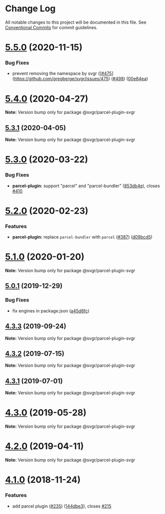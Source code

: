 # Change Log

All notable changes to this project will be documented in this file.
See [Conventional Commits](https://conventionalcommits.org) for commit guidelines.

# [5.5.0](https://github.com/gregberge/svgr/tree/master/packages/parcel-plugin-svgr/compare/v5.4.0...v5.5.0) (2020-11-15)


### Bug Fixes

* prevent removing the namespace by svgr ([[#475](https://github.com/gregberge/svgr/tree/master/packages/parcel-plugin-svgr/issues/475)](https://github.com/gregberge/svgr/issues/475) ([#498](https://github.com/gregberge/svgr/tree/master/packages/parcel-plugin-svgr/issues/498)) ([00e84ea](https://github.com/gregberge/svgr/tree/master/packages/parcel-plugin-svgr/commit/00e84ead96d89bcbd072b9585b4db1365e392d33))





# [5.4.0](https://github.com/gregberge/svgr/tree/master/packages/parcel-plugin-svgr/compare/v5.3.1...v5.4.0) (2020-04-27)

**Note:** Version bump only for package @svgr/parcel-plugin-svgr





## [5.3.1](https://github.com/gregberge/svgr/tree/master/packages/parcel-plugin-svgr/compare/v5.3.0...v5.3.1) (2020-04-05)

**Note:** Version bump only for package @svgr/parcel-plugin-svgr





# [5.3.0](https://github.com/gregberge/svgr/tree/master/packages/parcel-plugin-svgr/compare/v5.2.0...v5.3.0) (2020-03-22)


### Bug Fixes

* **parcel-plugin:** support "parcel" and "parcel-bundler" ([853db4e](https://github.com/gregberge/svgr/tree/master/packages/parcel-plugin-svgr/commit/853db4ef0e9da4952e8189e3f86fb62e6c506693)), closes [#410](https://github.com/gregberge/svgr/tree/master/packages/parcel-plugin-svgr/issues/410)





# [5.2.0](https://github.com/gregberge/svgr/tree/master/packages/parcel-plugin-svgr/compare/v5.1.0...v5.2.0) (2020-02-23)


### Features

* **parcel-plugin:** replace `parcel-bundler` with `parcel` ([#387](https://github.com/gregberge/svgr/tree/master/packages/parcel-plugin-svgr/issues/387)) ([d09bcd5](https://github.com/gregberge/svgr/tree/master/packages/parcel-plugin-svgr/commit/d09bcd5d7ba21c8845c6042928bbdf14165e787b))





# [5.1.0](https://github.com/gregberge/svgr/tree/master/packages/parcel-plugin-svgr/compare/v5.0.1...v5.1.0) (2020-01-20)

**Note:** Version bump only for package @svgr/parcel-plugin-svgr





## [5.0.1](https://github.com/gregberge/svgr/tree/master/packages/parcel-plugin-svgr/compare/v5.0.0...v5.0.1) (2019-12-29)


### Bug Fixes

* fix engines in package.json ([a45d6fc](https://github.com/gregberge/svgr/tree/master/packages/parcel-plugin-svgr/commit/a45d6fc8b43402bec60ed4e9273f90fdc65a23a7))





## [4.3.3](https://github.com/gregberge/svgr/tree/master/packages/parcel-plugin-svgr/compare/v4.3.2...v4.3.3) (2019-09-24)

**Note:** Version bump only for package @svgr/parcel-plugin-svgr





## [4.3.2](https://github.com/gregberge/svgr/tree/master/packages/parcel-plugin-svgr/compare/v4.3.1...v4.3.2) (2019-07-15)

**Note:** Version bump only for package @svgr/parcel-plugin-svgr





## [4.3.1](https://github.com/gregberge/svgr/tree/master/packages/parcel-plugin-svgr/compare/v4.3.0...v4.3.1) (2019-07-01)

**Note:** Version bump only for package @svgr/parcel-plugin-svgr





# [4.3.0](https://github.com/gregberge/svgr/tree/master/packages/parcel-plugin-svgr/compare/v4.2.0...v4.3.0) (2019-05-28)

**Note:** Version bump only for package @svgr/parcel-plugin-svgr





# [4.2.0](https://github.com/gregberge/svgr/tree/master/packages/parcel-plugin-svgr/compare/v4.1.0...v4.2.0) (2019-04-11)

**Note:** Version bump only for package @svgr/parcel-plugin-svgr





# [4.1.0](https://github.com/gregberge/svgr/compare/v4.0.4...v4.1.0) (2018-11-24)


### Features

* add parcel plugin ([#235](https://github.com/gregberge/svgr/issues/235)) ([144dbe3](https://github.com/gregberge/svgr/commit/144dbe3)), closes [#215](https://github.com/gregberge/svgr/issues/215)
